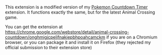 This extension is a modified version of my [Pokemon Countdown Timer](https://github.com/g2bb/Pokemon-Countdown-Timer) extension. It functions exactly the same, but for the latest Animal Crossing game.

You can get the extension at https://chrome.google.com/webstore/detail/animal-crossing-countdown/onghmigjcpeljfnakjepbhpoahcamckm if you are on a Chromium browser, or you can package it and install it on Firefox (they rejected my official submission to their extension store)
